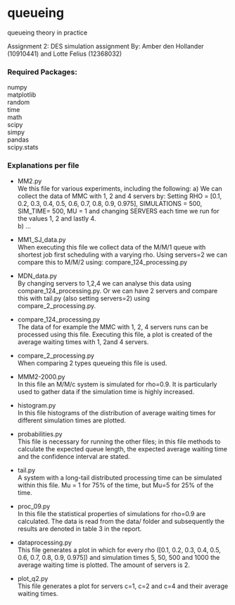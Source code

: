 # queueing
queueing theory in practice


Assignment 2:  DES simulation assignment
By: Amber den Hollander (10910441) and Lotte Felius (12368032)

### Required Packages:
numpy<br>
matplotlib<br>
random<br>
time<br>
math<br>
scipy<br>
simpy<br>
pandas<br>
scipy.stats<br>


### Explanations per file

- MM2.py<br>
We this file for various experiments, including the following:
a) We can collect the data of MMC with 1, 2 and 4 servers by:
Setting RHO = [0.1, 0.2, 0.3, 0.4, 0.5, 0.6, 0.7, 0.8, 0.9, 0.975], SIMULATIONS = 500, SIM_TIME= 500, MU = 1 and changing SERVERS each time we run for the values 1, 2 and lastly 4.<br>
b) ...

- MM1_SJ_data.py<br> 
When executing this file we collect data of the M/M/1 queue with shortest job first scheduling with a varying rho. Using servers=2 we can compare this to M/M/2 using:  compare_124_processing.py 

- MDN_data.py<br> 
By changing servers to 1,2,4 we can analyse this data using compare_124_processing.py. Or we can have 2 servers and compare this with tail.py (also setting servers=2) using compare_2_processing.py.

- compare_124_processing.py<br>
The data of for example the MMC with 1, 2, 4 servers runs can be processed using this file. Executing this file, a plot is created of the average waiting times with 1, 2and 4 servers. 

- compare_2_processing.py<br> 
When comparing 2 types queueing this file is used. 

- MMM2-2000.py<br> 
In this file an M/M/c system is simulated for rho=0.9. It is particularly used to gather data if the simulation time is highly increased.

- histogram.py<br> 
In this file histograms of the distribution of average waiting times for different simulation times are plotted.

- probabilities.py<br> 
This file is necessary for running the other files; in this file methods to calculate the expected queue length, the expected average waiting time and the confidence interval are stated.

- tail.py<br> 
A system with a long-tail distributed processing time can be simulated within this file. Mu = 1 for 75% of the time, but Mu=5 for 25% of the time.

- proc_09.py<br> 
In this file the statistical properties of simulations for rho=0.9 are calculated. The data is read from the data/ folder and subsequently the results are denoted in table 3 in the report.

- dataprocessing.py<br> 
This file generates a plot in which for every rho ([0.1, 0.2, 0.3, 0.4, 0.5, 0.6, 0.7, 0.8, 0.9, 0.975]) and simulation times 5, 50, 500 and 1000 the average waiting time is plotted. The amount of servers is 2.

- plot_q2.py<br> 
This file generates a plot for servers c=1, c=2 and c=4 and their average waiting times.